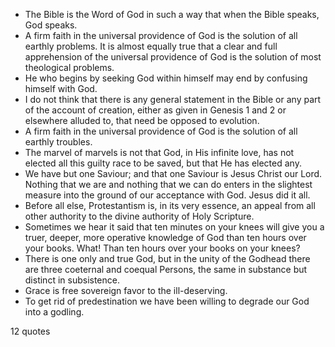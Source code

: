  - The Bible is the Word of God in such a way that when the Bible speaks, God speaks.
 - A firm faith in the universal providence of God is the solution of all earthly problems. It is almost equally true that a clear and full apprehension of the universal providence of God is the solution of most theological problems.
 - He who begins by seeking God within himself may end by confusing himself with God.
 - I do not think that there is any general statement in the Bible or any part of the account of creation, either as given in Genesis 1 and 2 or elsewhere alluded to, that need be opposed to evolution.
 - A firm faith in the universal providence of God is the solution of all earthly troubles.
 - The marvel of marvels is not that God, in His infinite love, has not elected all this guilty race to be saved, but that He has elected any.
 - We have but one Saviour; and that one Saviour is Jesus Christ our Lord. Nothing that we are and nothing that we can do enters in the slightest measure into the ground of our acceptance with God. Jesus did it all.
 - Before all else, Protestantism is, in its very essence, an appeal from all other authority to the divine authority of Holy Scripture.
 - Sometimes we hear it said that ten minutes on your knees will give you a truer, deeper, more operative knowledge of God than ten hours over your books. What! Than ten hours over your books on your knees?
 - There is one only and true God, but in the unity of the Godhead there are three coeternal and coequal Persons, the same in substance but distinct in subsistence.
 - Grace is free sovereign favor to the ill-deserving.
 - To get rid of predestination we have been willing to degrade our God into a godling.

12 quotes
